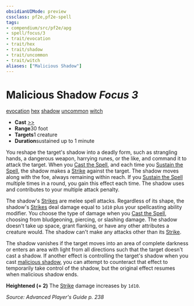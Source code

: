 ```yaml
---
obsidianUIMode: preview
cssclass: pf2e,pf2e-spell
tags:
- compendium/src/pf2e/apg
- spell/focus/3
- trait/evocation
- trait/hex
- trait/shadow
- trait/uncommon
- trait/witch
aliases: ["Malicious Shadow"]
---
```

# Malicious Shadow *Focus 3*   
[evocation](../../rules/traits/evocation.md)  [hex](../../rules/traits/hex-apg.md)  [shadow](../../rules/traits/shadow.md)  [uncommon](../../rules/traits/uncommon.md)  [witch](../../rules/traits/witch-apg.md)  

- **Cast** [>>](../../rules/core-rulebook/chapter-9-playing-the-game.md#Actions "Two-Action") 
- **Range**30 foot
- **Targets**1 creature
- **Duration**sustained up to 1 minute

You reshape the target's shadow into a deadly form, such as strangling hands, a dangerous weapon, harrying runes, or the like, and command it to attack the target. When you [Cast the Spell](../../rules/actions/cast-a-spell.md), and each time you [Sustain the Spell](../../rules/actions/sustain-a-spell.md), the shadow makes a [Strike](../../rules/actions/strike.md) against the target. The shadow moves along with the foe, always remaining within reach. If you [Sustain the Spell](../../rules/actions/sustain-a-spell.md) multiple times in a round, you gain this effect each time. The shadow uses and contributes to your multiple attack penalty.

The shadow's [Strikes](../../rules/actions/strike.md) are melee spell attacks. Regardless of its shape, the shadow's [Strikes](../../rules/actions/strike.md) deal damage equal to `1d10` plus your spellcasting ability modifier. You choose the type of damage when you [Cast the Spell](../../rules/actions/cast-a-spell.md), choosing from bludgeoning, piercing, or slashing damage. The shadow doesn't take up space, grant flanking, or have any other attributes a creature would. The shadow can't make any attacks other than its [Strike](../../rules/actions/strike.md).

The shadow vanishes if the target moves into an area of complete darkness or enters an area with light from all directions such that the target doesn't cast a shadow. If another effect is controlling the target's shadow when you cast [malicious shadow](../../../..//TTRPGShare-Pathfinder-2E-Vault/compendium/spells/malicious-shadow-apg.md), you can attempt to counteract that effect to temporarily take control of the shadow, but the original effect resumes when malicious shadow ends.

**Heightened (+ 2)** The [Strike](../../rules/actions/strike.md) damage increases by `1d10`.

*Source: Advanced Player's Guide p. 238*